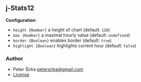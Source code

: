 ## j-Stats12

__Configuration__:

- `height {Number}` a height of chart (default: `120`)
- `max {Number}` a maximal hourly value (default: `undefined`)
- `border {Boolean}` enables border (default: `true`)
- `highlight {Boolean}` highlights current hour (default: `false`)

### Author

- Peter Širka <petersirka@gmail.com>
- [License](https://www.totaljs.com/license/)